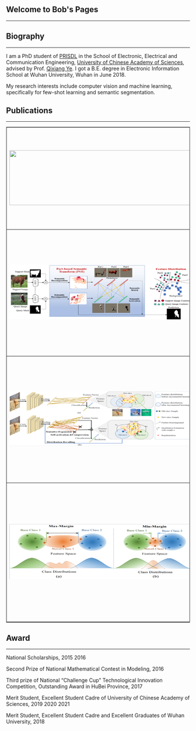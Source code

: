 ## Welcome to Bob's Pages
---

## Biography
---
I am a PhD student of [PRISDL](https://ucassdl.cn/) in the School of Electronic, Electrical and Communication Engineering, [University of Chinese Academy of Sciences](http://english.ucas.ac.cn/), advised by Prof. [Qixiang Ye](http://people.ucas.ac.cn/~0007279?language=en). I got a B.E. degree in Electronic Information School at Wuhan University, Wuhan in June 2018.

My research interests include computer vision and machine learning, specifically for few-shot learning and semantic segmentation.

## Publications
---
<table border="1">
<tr>
<td><img src="/PMMs.png"  height="150" width="500"></td>
<td><b>Boyu Yang</b>, Chang Liu, Bohao Li, Jianbin Jiao and Qixiang Ye, 
<b>"Prototype Mixture Models for Few-shot Semantic Segmentation"</b>, 
European Conference on Computer Vision (ECCV), 2020 <a href="https://www.ecva.net/papers/eccv_2020/papers_ECCV/papers/123530749.pdf">[PDF]</a> <a href="https://github.com/Yang-Bob/PMMs">[Code]</a> </td>
</tr>
<tr>
<td><img src="/PST.png"  height="150" width="500"></td>
<td><b>Boyu Yang</b>, Fang Wan, Chang Liu, Bohao Li, Xiangyang Ji and Qixiang Ye, 
<b>"Part-Based Semantic Transform for Few-Shot Semantic Segmentation"</b>, 
IEEE Transactions on Neural Networks and Learning Systems (TNNLS), 2021 <a href="https://ieeexplore.ieee.org/document/9448305">[PDF]</a> <a href="https://github.com/Yang-Bob/PST">[Code]</a> </td>
</tr>
<tr>
<td><img src="/DSN.png"  height="150" width="500"></td>
<td><b>Boyu Yang</b>, Mingbao Lin, Yunxiao Zhang, Binghao Liu, Xiaodan Liang, Rongrong Ji, Qixiang Ye, 
<b>"Dynamic Support Network for Few-shot Class Incremental Learning"</b>, 
IEEE Transactions on Pattern Analysis and Machine Intelligence (TPAMI), 2022 [PDF] [Code] </td>
</tr>
<tr>
<td><img src="/CME.png"  height="150" width="500"></td>
<td>Bohao Li *, <b>Boyu Yang</b> *, Chang Liu, Feng Liu, Rongrong Ji and Qixiang Ye,
<b>"Beyond Max-Margin: Class Margin Equilibrium for Few-shot Object Detection"</b>, 
IEEE/CVF Conference on Computer Vision and Pattern Recognition (CVPR), 2021 <a href="https://openaccess.thecvf.com/content/CVPR2021/papers/Li_Beyond_Max-Margin_Class_Margin_Equilibrium_for_Few-Shot_Object_Detection_CVPR_2021_paper.pdf">[PDF]</a> <a href="https://github.com/Bohao-Lee/CME">[Code]</a> (* Equal Contribution)</td>
</tr>
</table>

## Award
---
National Scholarships, 2015 2016

Second Prize of National Mathematical Contest in Modeling, 2016

Third prize of National “Challenge Cup” Technological Innovation Competition, Outstanding Award in HuBei Province, 2017

Merit Student, Excellent Student Cadre of University of Chinese Academy of Sciences, 2019 2020 2021

Merit Student, Excellent Student Cadre and Excellent Graduates of Wuhan University, 2018






